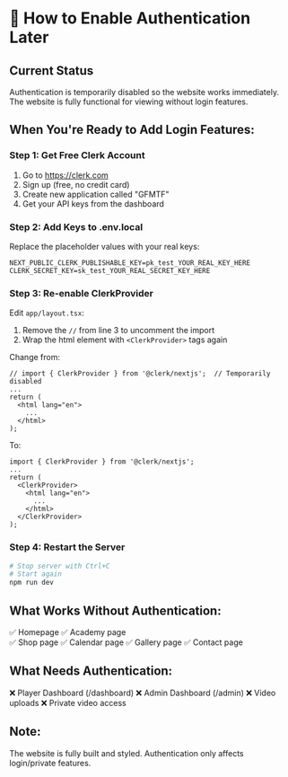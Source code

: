 # 🔐 How to Enable Authentication Later

## Current Status
Authentication is temporarily disabled so the website works immediately.
The website is fully functional for viewing without login features.

## When You're Ready to Add Login Features:

### Step 1: Get Free Clerk Account
1. Go to https://clerk.com
2. Sign up (free, no credit card)
3. Create new application called "GFMTF"
4. Get your API keys from the dashboard

### Step 2: Add Keys to .env.local
Replace the placeholder values with your real keys:
```
NEXT_PUBLIC_CLERK_PUBLISHABLE_KEY=pk_test_YOUR_REAL_KEY_HERE
CLERK_SECRET_KEY=sk_test_YOUR_REAL_SECRET_KEY_HERE
```

### Step 3: Re-enable ClerkProvider
Edit `app/layout.tsx`:
1. Remove the `//` from line 3 to uncomment the import
2. Wrap the html element with `<ClerkProvider>` tags again

Change from:
```tsx
// import { ClerkProvider } from '@clerk/nextjs';  // Temporarily disabled
...
return (
  <html lang="en">
    ...
  </html>
);
```

To:
```tsx
import { ClerkProvider } from '@clerk/nextjs';
...
return (
  <ClerkProvider>
    <html lang="en">
      ...
    </html>
  </ClerkProvider>
);
```

### Step 4: Restart the Server
```bash
# Stop server with Ctrl+C
# Start again
npm run dev
```

## What Works Without Authentication:
✅ Homepage
✅ Academy page  
✅ Shop page
✅ Calendar page
✅ Gallery page
✅ Contact page

## What Needs Authentication:
❌ Player Dashboard (/dashboard)
❌ Admin Dashboard (/admin)
❌ Video uploads
❌ Private video access

## Note:
The website is fully built and styled. Authentication only affects login/private features.